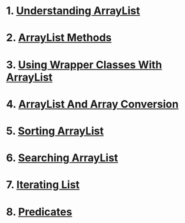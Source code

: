 
# 1. [Understanding ArrayList](./ua.md)
# 2. [ArrayList Methods](./am.md)
# 3. [Using Wrapper Classes With ArrayList](./uwc.md)
# 4. [ArrayList And Array Conversion](./aa.md)
# 5. [Sorting ArrayList](./sa.md)
# 6. [Searching ArrayList](./sea.md)
# 7. [Iterating List](./il.md)
# 8. [Predicates ](./pre.md)
